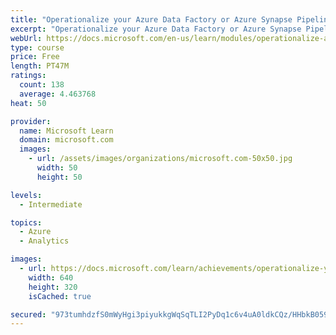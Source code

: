 ```yaml
---
title: "Operationalize your Azure Data Factory or Azure Synapse Pipeline"
excerpt: "Operationalize your Azure Data Factory or Azure Synapse Pipeline"
webUrl: https://docs.microsoft.com/en-us/learn/modules/operationalize-azure-data-factory-pipelines/
type: course
price: Free
length: PT47M
ratings:
  count: 138
  average: 4.463768
heat: 50

provider:
  name: Microsoft Learn
  domain: microsoft.com
  images:
    - url: /assets/images/organizations/microsoft.com-50x50.jpg
      width: 50
      height: 50

levels:
  - Intermediate

topics:
  - Azure
  - Analytics

images:
  - url: https://docs.microsoft.com/learn/achievements/operationalize-your-azure-data-factory-pipelines-social.png
    width: 640
    height: 320
    isCached: true

secured: "973tumhdzfS0mWyHgi3piyukkgWqSqTLI2PyDq1c6v4uA0ldkCQz/HHbkB059C0UFxUCUnzzigl68WoMOu9q4ALZvoWDCn3ZvmUumQDNaxEXBw3bGluwyZgO6nLmYIaMK38vGqxaMu9c3NawUXG9hLpLQgWhZR1hrRaZUfQIzKJApLheTSndz1t02Gjc7D6GlDwEWLpVDSiQmZrBsSjcPdQ+htEVgE1Yup/54xMaDdvCLAdjUDNSOSFvtDVN6ryJ3pr8QFfedK1tF7fCdnu9Hhlu0FBgQkdSRzE1EhE1htXqKt97bXrXElp01FlutBWAIqnKfLdpZWkZdHn3jR8L7oE62MF3wPf57qD8/837rCgKgMxDGxJmQyyVILCTg7+iT7508HhGVCMwFPHJu+WarHgvqinS9z/eWq4ACIHvYxY=;jPW7dHa/HkQZpUo7WP4s6A=="
---
```


